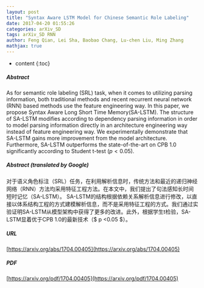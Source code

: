 ```yaml
---
layout: post
title: "Syntax Aware LSTM Model for Chinese Semantic Role Labeling"
date: 2017-04-20 01:55:26
categories: arXiv_SD
tags: arXiv_SD RNN
author: Feng Qian, Lei Sha, Baobao Chang, Lu-chen Liu, Ming Zhang
mathjax: true
---
```


* content
{:toc}

##### Abstract
As for semantic role labeling (SRL) task, when it comes to utilizing parsing information, both traditional methods and recent recurrent neural network (RNN) based methods use the feature engineering way. In this paper, we propose Syntax Aware Long Short Time Memory(SA-LSTM). The structure of SA-LSTM modifies according to dependency parsing information in order to model parsing information directly in an architecture engineering way instead of feature engineering way. We experimentally demonstrate that SA-LSTM gains more improvement from the model architecture. Furthermore, SA-LSTM outperforms the state-of-the-art on CPB 1.0 significantly according to Student t-test ($p<0.05$).

##### Abstract (translated by Google)
对于语义角色标注（SRL）任务，在利用解析信​​息时，传统方法和最近的递归神经网络（RNN）方法均采用特征工程方法。在本文中，我们提出了句法感知长时间短时记忆（SA-LSTM）。 SA-LSTM的结构根据依赖关系解析信息进行修改，以直接以体系结构工程的方式建模解析信息，而不是采用特征工程的方式。我们通过实验证明SA-LSTM从模型架构中获得了更多的改进。此外，根据学生t检验，SA-LSTM显着优于CPB 1.0的最新技术（$ p <0.05 $）。

##### URL
[https://arxiv.org/abs/1704.00405](https://arxiv.org/abs/1704.00405)

##### PDF
[https://arxiv.org/pdf/1704.00405](https://arxiv.org/pdf/1704.00405)

